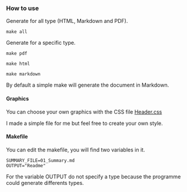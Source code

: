 ### How to use
Generate for all type (HTML, Markdown and PDF).

```
make all
```

Generate for a specific type.
```
make pdf

make html

make markdown   
```

By default a simple make will generate the document in Markdown.

#### Graphics 
You can choose your own graphics with the CSS file [Header.css](header.css)

I made a simple file for me but feel free to create your own style.

#### Makefile

You can edit the makefile, you will find two variables in it.

```
SUMMARY_FILE=01_Summary.md
OUTPUT="Readme"
```

For the variable OUTPUT do not specify a type because the programme could generate differents types.

